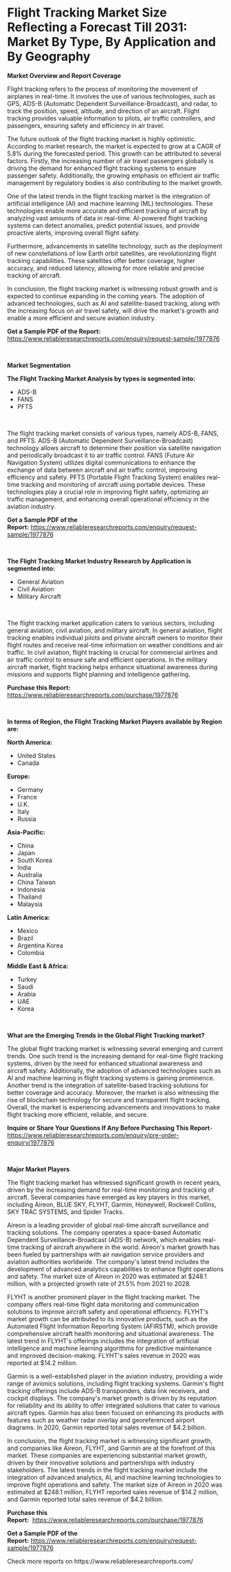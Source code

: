 <p><h1>Flight Tracking Market Size Reflecting a Forecast Till 2031: Market By Type, By Application and By Geography</h1></p><p><strong>Market Overview and Report Coverage</strong></p>
<p><p>Flight tracking refers to the process of monitoring the movement of airplanes in real-time. It involves the use of various technologies, such as GPS, ADS-B (Automatic Dependent Surveillance-Broadcast), and radar, to track the position, speed, altitude, and direction of an aircraft. Flight tracking provides valuable information to pilots, air traffic controllers, and passengers, ensuring safety and efficiency in air travel.</p><p>The future outlook of the flight tracking market is highly optimistic. According to market research, the market is expected to grow at a CAGR of 5.8% during the forecasted period. This growth can be attributed to several factors. Firstly, the increasing number of air travel passengers globally is driving the demand for enhanced flight tracking systems to ensure passenger safety. Additionally, the growing emphasis on efficient air traffic management by regulatory bodies is also contributing to the market growth.</p><p>One of the latest trends in the flight tracking market is the integration of artificial intelligence (AI) and machine learning (ML) technologies. These technologies enable more accurate and efficient tracking of aircraft by analyzing vast amounts of data in real-time. AI-powered flight tracking systems can detect anomalies, predict potential issues, and provide proactive alerts, improving overall flight safety.</p><p>Furthermore, advancements in satellite technology, such as the deployment of new constellations of low Earth orbit satellites, are revolutionizing flight tracking capabilities. These satellites offer better coverage, higher accuracy, and reduced latency, allowing for more reliable and precise tracking of aircraft.</p><p>In conclusion, the flight tracking market is witnessing robust growth and is expected to continue expanding in the coming years. The adoption of advanced technologies, such as AI and satellite-based tracking, along with the increasing focus on air travel safety, will drive the market's growth and enable a more efficient and secure aviation industry.</p></p>
<p><strong>Get a Sample PDF of the Report:</strong> <a href="https://www.reliableresearchreports.com/enquiry/request-sample/1977876">https://www.reliableresearchreports.com/enquiry/request-sample/1977876</a></p>
<p>&nbsp;</p>
<p><strong>Market Segmentation</strong></p>
<p><strong>The Flight Tracking Market Analysis by types is segmented into:</strong></p>
<p><ul><li>ADS-B</li><li>FANS</li><li>PFTS</li></ul></p>
<p>&nbsp;</p>
<p><p>The flight tracking market consists of various types, namely ADS-B, FANS, and PFTS. ADS-B (Automatic Dependent Surveillance-Broadcast) technology allows aircraft to determine their position via satellite navigation and periodically broadcast it to air traffic control. FANS (Future Air Navigation System) utilizes digital communications to enhance the exchange of data between aircraft and air traffic control, improving efficiency and safety. PFTS (Portable Flight Tracking System) enables real-time tracking and monitoring of aircraft using portable devices. These technologies play a crucial role in improving flight safety, optimizing air traffic management, and enhancing overall operational efficiency in the aviation industry.</p></p>
<p><strong>Get a Sample PDF of the Report:</strong>&nbsp;<a href="https://www.reliableresearchreports.com/enquiry/request-sample/1977876">https://www.reliableresearchreports.com/enquiry/request-sample/1977876</a></p>
<p>&nbsp;</p>
<p><strong>The Flight Tracking Market Industry Research by Application is segmented into:</strong></p>
<p><ul><li>General Aviation</li><li>Civil Aviation</li><li>Military Aircraft</li></ul></p>
<p>&nbsp;</p>
<p><p>The flight tracking market application caters to various sectors, including general aviation, civil aviation, and military aircraft. In general aviation, flight tracking enables individual pilots and private aircraft owners to monitor their flight routes and receive real-time information on weather conditions and air traffic. In civil aviation, flight tracking is crucial for commercial airlines and air traffic control to ensure safe and efficient operations. In the military aircraft market, flight tracking helps enhance situational awareness during missions and supports flight planning and intelligence gathering.</p></p>
<p><strong>Purchase this Report:</strong>&nbsp; <a href="https://www.reliableresearchreports.com/purchase/1977876">https://www.reliableresearchreports.com/purchase/1977876</a></p>
<p>&nbsp;</p>
<p><strong>In terms of Region, the Flight Tracking Market Players available by Region are:</strong></p>
<p>
    <p> <strong> North America: </strong>
        <ul>
            <li>United States</li>
            <li>Canada</li>
        </ul>
        </p> 
    <p> <strong> Europe: </strong>
        <ul>
            <li>Germany</li>
            <li>France</li>
            <li>U.K.</li>
            <li>Italy</li>
            <li>Russia</li>
        </ul>
        </p> 
    <p> <strong> Asia-Pacific: </strong>
        <ul>
            <li>China</li>
            <li>Japan</li>
            <li>South Korea</li>
            <li>India</li>
            <li>Australia</li>
            <li>China Taiwan</li>
            <li>Indonesia</li>
            <li>Thailand</li>
            <li>Malaysia</li>
        </ul>
        </p> 
    <p> <strong> Latin America: </strong>
        <ul>
            <li>Mexico</li>
            <li>Brazil</li>
            <li>Argentina Korea</li>
            <li>Colombia</li>
        </ul>
        </p> 
    <p> <strong> Middle East & Africa: </strong>
        <ul>
            <li>Turkey</li>
            <li>Saudi</li>
            <li>Arabia</li>
            <li>UAE</li>
            <li>Korea</li>
        </ul>
    </p>
    </p>
<p>&nbsp;</p>
<p><strong>What are the Emerging Trends in the Global Flight Tracking market?</strong></p>
<p><p>The global flight tracking market is witnessing several emerging and current trends. One such trend is the increasing demand for real-time flight tracking systems, driven by the need for enhanced situational awareness and aircraft safety. Additionally, the adoption of advanced technologies such as AI and machine learning in flight tracking systems is gaining prominence. Another trend is the integration of satellite-based tracking solutions for better coverage and accuracy. Moreover, the market is also witnessing the rise of blockchain technology for secure and transparent flight tracking. Overall, the market is experiencing advancements and innovations to make flight tracking more efficient, reliable, and secure.</p></p>
<p><strong>Inquire or Share Your Questions If Any Before Purchasing This Report</strong>- <a href="https://www.reliableresearchreports.com/enquiry/pre-order-enquiry/1977876">https://www.reliableresearchreports.com/enquiry/pre-order-enquiry/1977876</a></p>
<p>&nbsp;</p>
<p><strong>Major Market Players</strong></p>
<p><p>The flight tracking market has witnessed significant growth in recent years, driven by the increasing demand for real-time monitoring and tracking of aircraft. Several companies have emerged as key players in this market, including Aireon, BLUE SKY, FLYHT, Garmin, Honeywell, Rockwell Collins, SKY TRAC SYSTEMS, and Spider Tracks. </p><p>Aireon is a leading provider of global real-time aircraft surveillance and tracking solutions. The company operates a space-based Automatic Dependent Surveillance-Broadcast (ADS-B) network, which enables real-time tracking of aircraft anywhere in the world. Aireon's market growth has been fueled by partnerships with air navigation service providers and aviation authorities worldwide. The company's latest trend includes the development of advanced analytics capabilities to enhance flight operations and safety. The market size of Aireon in 2020 was estimated at $248.1 million, with a projected growth rate of 21.5% from 2021 to 2028.</p><p>FLYHT is another prominent player in the flight tracking market. The company offers real-time flight data monitoring and communication solutions to improve aircraft safety and operational efficiency. FLYHT's market growth can be attributed to its innovative products, such as the Automated Flight Information Reporting System (AFIRSTM), which provide comprehensive aircraft health monitoring and situational awareness. The latest trend in FLYHT's offerings includes the integration of artificial intelligence and machine learning algorithms for predictive maintenance and improved decision-making. FLYHT's sales revenue in 2020 was reported at $14.2 million.</p><p>Garmin is a well-established player in the aviation industry, providing a wide range of avionics solutions, including flight tracking systems. Garmin's flight tracking offerings include ADS-B transponders, data link receivers, and cockpit displays. The company's market growth is driven by its reputation for reliability and its ability to offer integrated solutions that cater to various aircraft types. Garmin has also been focused on enhancing its products with features such as weather radar overlay and georeferenced airport diagrams. In 2020, Garmin reported total sales revenue of $4.2 billion.</p><p>In conclusion, the flight tracking market is witnessing significant growth, and companies like Aireon, FLYHT, and Garmin are at the forefront of this market. These companies are experiencing substantial market growth, driven by their innovative solutions and partnerships with industry stakeholders. The latest trends in the flight tracking market include the integration of advanced analytics, AI, and machine learning technologies to improve flight operations and safety. The market size of Aireon in 2020 was estimated at $248.1 million, FLYHT reported sales revenue of $14.2 million, and Garmin reported total sales revenue of $4.2 billion.</p></p>
<p><strong>Purchase this Report:</strong>&nbsp;&nbsp;<a href="https://www.reliableresearchreports.com/purchase/1977876">https://www.reliableresearchreports.com/purchase/1977876</a></p>
<p></p>
<p><strong>Get a Sample PDF of the Report:</strong>&nbsp;<a href="https://www.reliableresearchreports.com/enquiry/request-sample/1977876">https://www.reliableresearchreports.com/enquiry/request-sample/1977876</a></p>
<p>Check more reports on https://www.reliableresearchreports.com/</p>